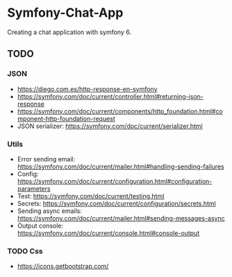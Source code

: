 # Symfony-Chat-App

Creating a chat application with symfony 6.

## TODO

### JSON

- https://diego.com.es/http-response-en-symfony
- https://symfony.com/doc/current/controller.html#returning-json-response
- https://symfony.com/doc/current/components/http_foundation.html#component-http-foundation-request
- JSON serializer: https://symfony.com/doc/current/serializer.html

### Utils

- Error sending email: https://symfony.com/doc/current/mailer.html#handling-sending-failures
- Config: https://symfony.com/doc/current/configuration.html#configuration-parameters
- Test: https://symfony.com/doc/current/testing.html
- Secrets: https://symfony.com/doc/current/configuration/secrets.html
- Sending async emails: https://symfony.com/doc/current/mailer.html#sending-messages-async
- Output console: https://symfony.com/doc/current/console.html#console-output

### TODO Css

- https://icons.getbootstrap.com/
